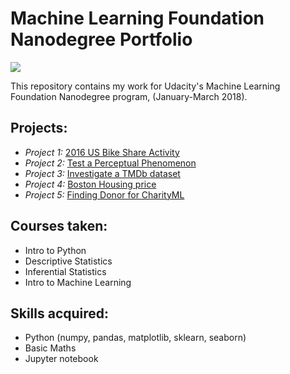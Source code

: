 
# Machine Learning Foundation Nanodegree Portfolio

<img src="https://www.interworks.com/sites/default/files/blog/udacity%20header%202_0.png">

This repository contains my work for Udacity's Machine Learning Foundation Nanodegree program, (January-March 2018).

## Projects:
* *Project 1:* [2016 US Bike Share Activity](https://github.com/greatdrs/myUdacity_project/tree/master/bike_share_analysis)
* *Project 2:* [Test a Perceptual Phenomenon](https://github.com/greatdrs/myUdacity_project/tree/master/Test_a_Perceptual%20Phenomenon)
* *Project 3:* [Investigate a TMDb dataset](https://github.com/greatdrs/myUdacity_project/tree/master/investigate%20a%20dataset)
* *Project 4:* [Boston Housing price](https://github.com/greatdrs/myUdacity_project/tree/master/boston_housing)
* *Project 5:* [Finding Donor for CharityML](https://github.com/greatdrs/myUdacity_project/tree/master/finding_donors)

## Courses taken:
* Intro to Python
* Descriptive Statistics
* Inferential Statistics
* Intro to Machine Learning

## Skills acquired:
* Python (numpy, pandas, matplotlib, sklearn, seaborn)
* Basic Maths
* Jupyter notebook
